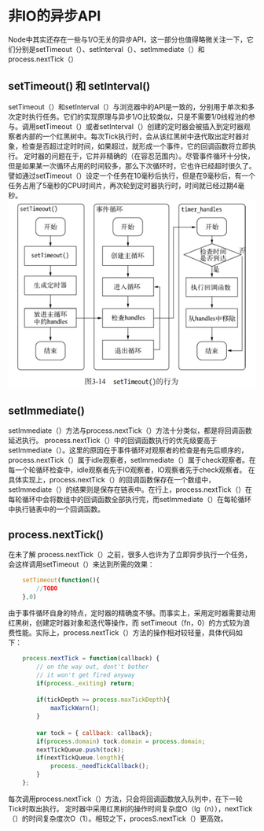 # 非IO的异步API
Node中其实还存在一些与1/O无关的异步API，这一部分也值得略微关注一下，它们分别是setTimeout（）、setInterval（）、setImmediate（）和process.nextTick（）
## setTimeout() 和 setInterval()
setTimeout（）和setInterval（）与浏览器中的API是一致的，分别用于单次和多次定时执行任务。它们的实现原理与异步1/O比较类似，只是不需要1/0线程池的参与。调用setTimeout（）或者setInterval（）创建的定时器会被插入到定时器观察者内部的一个红黑树中。每次Tick执行时，会从该红黑树中迭代取出定时器对象，检查是否超过定时时间，如果超过，就形成一个事件，它的回调函数将立即执行。
定时器的问题在于，它并非精确的（在容忍范围内）。尽管事件循环十分快，但是如果某一次循环占用的时间较多，那么下次循环时，它也许已经超时很久了。譬如通过setTimeout（）设定一个任务在10毫秒后执行，但是在9毫秒后，有一个任务占用了5毫秒的CPU时间片，再次轮到定时器执行时，时间就已经过期4毫秒。
![alt text](pics/setTimeout行为.png)
## setImmediate()
setImmediate（）方法与process.nextTick（）方法十分类似，都是将回调函数延迟执行。
process.nextTick（）中的回调函数执行的优先级要高于setImmediate（）。这里的原因在于事件循环对观察者的检查是有先后顺序的，process.nextTick（）属于idle观察者，setImmediate（）属于check观察者。在每一个轮循环检查中，idle观察者先于IO观察者，IO观察者先于check观察者。
在具体实现上，process.nextTick（）的回调函数保存在一个数组中，setImmediate（）的结果则是保存在链表中。在行上，process.nextTick（）在每轮循环中会将数组中的回调函数全部执行完，而setImmediate（）在每轮循环中执行链表中的一个回调函数。
## process.nextTick()
在未了解 process.nextTick（）之前，很多人也许为了立即异步执行一个任务，会这样调用setTimeout（）来达到所需的效果：
```javascript
    setTimeout(function(){
        //TODO
    },0)
```
由于事件循环自身的特点，定时器的精确度不够。而事实上，采用定时器需要动用红黑树，创建定时器对象和迭代等操作，而 setTimeout（fn，0）的方式较为浪费性能。实际上，process.nextTick（）方法的操作相对较轻量，具体代码如下：
```javascript
    process.nextTick = function(callback) {
        // on the way out, dont't bother
        // it won't get fired anyway
        if(process._exiting) return;

        if(tickDepth >= process.maxTickDepth){
            maxTickWarn();
        }

        var tock = { callback: callback};
        if(process.domain) tock.domain = process.domain;
        nextTickQueue.push(tock);
        if(nextTickQueue.length){
            process._needTickCallback();
        }
    };
```
每次调用process.nextTick（）方法，只会将回调函数放入队列中，在下一轮Tick时取出执行。
定时器中采用红黑树的操作时间复杂度O（lg（n）），nextTick（）的时间复杂度次O（1）。相较之下，procesS.nextTick（）更高效。